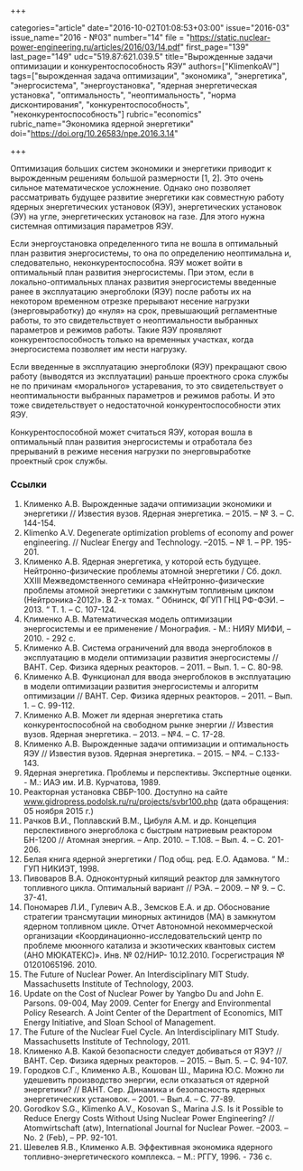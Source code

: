 +++

categories="article"
date="2016-10-02T01:08:53+03:00"
issue="2016-03"
issue_name="2016 - №03"
number="14"
file = "https://static.nuclear-power-engineering.ru/articles/2016/03/14.pdf"
first_page="139"
last_page="149"
udc="519.87:621.039.5"
title="Вырожденные задачи оптимизации и конкурентоспособность ЯЭУ"
authors=["KlimenkoAV"]
tags=["вырожденная задача оптимизации", "экономика", "энергетика", "энергосистема", "энергоустановка", "ядерная энергетическая установка", "оптимальность", "неоптимальность", "норма дисконтирования", "конкурентоспособность", "неконкурентоспособность"]
rubric="economics"
rubric_name="Экономика ядерной энергетики"
doi="https://doi.org/10.26583/npe.2016.3.14"

+++

Оптимизация больших систем экономики и энергетики приводит к вырожденным решениям большой размерности [1, 2]. Это очень сильное математическое усложнение. Однако оно позволяет рассматривать будущее развитие энергетики как совместную работу ядерных энергетических установок (ЯЭУ), энергетических установок (ЭУ) на угле, энергетических установок на газе. Для этого нужна системная оптимизация параметров ЯЭУ.

Если энергоустановка определенного типа не вошла в оптимальный план развития энергосистемы, то она по определению неоптимальна и, следовательно, неконкурентоспособна. ЯЭУ может войти в оптимальный план развития энергосистемы. При этом, если в локально-оптимальных планах развития энергосистемы введенные ранее в эксплуатацию энергоблоки (ЯЭУ) после работы их на некотором временном отрезке прерывают несение нагрузки (энерговыработку) до «нуля» на срок, превышающий регламентные работы, то это свидетельствует о неоптимальности выбранных параметров и режимов работы. Такие ЯЭУ проявляют конкурентоспособность только на временных участках, когда энергосистема позволяет им нести нагрузку.

Если введенные в эксплуатацию энергоблоки (ЯЭУ) прекращают свою работу (выводятся из эксплуатации) раньше проектного срока службы не по причинам «морального» устаревания, то это свидетельствует о неоптимальности выбранных параметров и режимов работы. И это тоже свидетельствует о недостаточной конкурентоспособности этих ЯЭУ.

Конкурентоспособной может считаться ЯЭУ, которая вошла в оптимальный план развития энергосистемы и отработала без прерываний в режиме несения нагрузки по энерговыработке проектный срок службы.

### Ссылки

1. Клименко А.В. Вырожденные задачи оптимизации экономики и энергетики // Известия вузов. Ядерная энергетика. – 2015. – № 3. – С. 144-154.
2. Klimenko A.V. Degenerate optimization problems of economy and power engineering. // Nuclear Energy and Technology. –2015. – № 1. – PP. 195-201.
3. Клименко А.В. Ядерная энергетика, у которой есть будущее. Нейтронно-физические проблемы атомной энергетики / Сб. докл. XXIII Межведомственного семинара «Нейтронно-физические проблемы атомной энергетики с замкнутым топливным циклом (Нейтроника-2012)». В 2-х томах. “ Обнинск, ФГУП ГНЦ РФ-ФЭИ. – 2013. “ Т. 1. – С. 107-124.
4. Клименко А.В. Математическая модель оптимизации энергосистемы и ее применение / Монография. - М.: НИЯУ МИФИ, – 2010. - 292 с.
5. Клименко А.В. Система ограничений для ввода энергоблоков в эксплуатацию в модели оптимизации развития энергосистемы // ВАНТ. Сер. Физика ядерных реакторов. – 2011. – Вып. 1. – С. 80-98.
6. Клименко А.В. Функционал для ввода энергоблоков в эксплуатацию в модели оптимизации развития энергосистемы и алгоритм оптимизации // ВАНТ. Сер. Физика ядерных реакторов. – 2011. – Вып. 1. – С. 99-112.
7. Клименко А.В. Может ли ядерная энергетика стать конкурентоспособной на свободном рынке энергии // Известия вузов. Ядерная энергетика. – 2013. – №4. – С. 17-28.
8. Клименко А.В. Вырожденные задачи оптимизации и оптимальность ЯЭУ // Известия вузов. Ядерная энергетика. – 2015. – №4. – С.133-143.
9. Ядерная энергетика. Проблемы и перспективы. Экспертные оценки. - М.: ИАЭ им. И.В. Курчатова, 1989.
10. Реакторная установка СВБР-100. Доступно на сайте www.gidropress.podolsk.ru/ru/projects/svbr100.php (дата обращения: 05 ноября 2015 г.)
11. Рачков В.И., Поплавский В.М., Цибуля А.М. и др. Концепция перспективного энергоблока с быстрым натриевым реактором БН-1200 // Атомная энергия. – Апр. 2010. – Т.108. – Вып. 4. – С. 201-206.
12. Белая книга ядерной энергетики / Под общ. ред. Е.О. Адамова. “ М.: ГУП НИКИЭТ, 1998.
13. Пивоваров В.А. Одноконтурный кипящий реактор для замкнутого топливного цикла. Оптимальный вариант // РЭА. – 2009. – № 9. – С. 37-41.
14. Пономарeв Л.И., Гулевич А.В., Земсков Е.А. и др. Обоснование стратегии трансмутации минорных актинидов (МА) в замкнутом ядерном топливном цикле. Отчет Автономной некоммерческой организации «Координационно-исследовательский центр по проблеме мюонного катализа и экзотических квантовых систем (АНО МЮКАТЕКС)». Инв. № 02/НИР- 10.12.2010. Госрегистрация № 01201065196. 2010.
15. The Future of Nuclear Power. An Interdisciplinary MIT Study. Massachusetts Institute of Technology, 2003.
16. Update on the Cost of Nuclear Power by Yangbo Du and John E. Parsons. 09-004, May 2009. Center for Energy and Environmental Policy Research. A Joint Center of the Department of Economics, MIT Energy Initiative, and Sloan School of Management.
17. The Future of the Nuclear Fuel Cycle. An Interdisciplinary MIT Study. Massachusetts Institute of Technology, 2011.
18. Клименко А.В. Какой безопасности следует добиваться от ЯЭУ? // ВАНТ. Сер. Физика ядерных реакторов. – 2015. – Вып. 5. – С. 94-107.
19. Городков С.Г., Клименко А.В., Кошован Ш., Марина Ю.С. Можно ли удешевить производство энергии, если отказаться от ядерной энергетики? // ВАНТ. Сер. Динамика и безопасность ядерных энергетических установок. – 2001. – Вып.4. – С. 77-89.
20. Gorodkov S.G., Klimenko A.V., Kosovan S., Marina J.S. Is it Possible to Reduce Energy Costs Without Using Nuclear Power Engineering? // Atomwirtschaft (atw), International Journal for Nuclear Power. –2003. – No. 2 (Feb), – PP. 92-101.
21. Шевелев Я.В., Клименко А.В. Эффективная экономика ядерного топливно-энергетического комплекса. – М.: РГГУ, 1996. - 736 с.